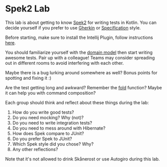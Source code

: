 # Spek2 Lab

This lab is about getting to know [Spek2](https://www.spekframework.org/) for writing tests in Kotlin. You can decide yourself if you prefer to use [Gherkin](https://www.spekframework.org/gherkin/) or [Specification](https://www.spekframework.org/specification/) style.

Before starting, make sure to install the Intellij Plugin, follow instructions [here](https://www.spekframework.org/running/#ide).

You should familiarize yourself with the [domain model](https://github.com/johanhaleby/spek2-lab/tree/main/src/main/kotlin/se/haleby/lab/spek2/rps) then start writing awesome tests. Pair up with a colleague! Teams may consider spreading out in different rooms to avoid interfering with each other.

Maybe there is a bug lurking around somewhere as well? Bonus points for spotting and fixing it :)

Are the test getting long and awkward? Remember the [fold](https://kotlinlang.org/api/latest/jvm/stdlib/kotlin.collections/fold.html) function? Maybe it can help you with command composition?

Each group should think and reflect about these things during the lab:

1. How do you write good tests?
2. Do you need mocking? Why (not)?
3. Do you need to write integration tests?
4. Do you need to mess around with Hibernate?
5. How does Spek compare to JUnit?
6. Do you prefer Spek to JUnit?
7. Which Spek style did you chose? Why?
8. Any other reflections?

Note that it's not allowed to drink Skånerost or use Autogiro during this lab.